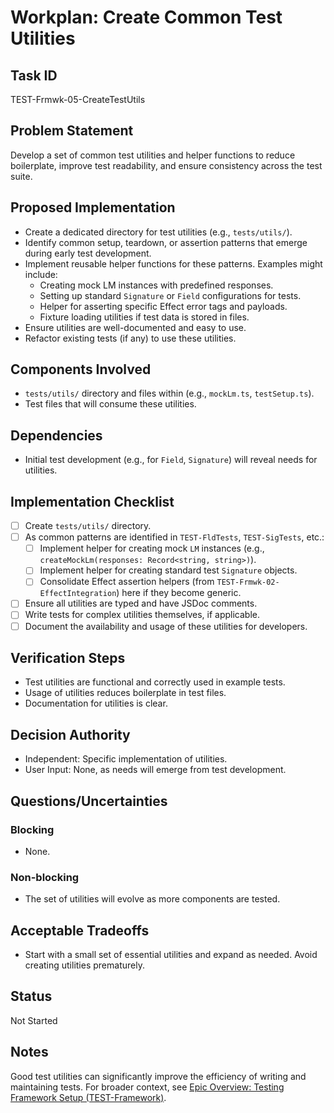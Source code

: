# Workplan: Create Common Test Utilities

## Task ID
TEST-Frmwk-05-CreateTestUtils

## Problem Statement
Develop a set of common test utilities and helper functions to reduce boilerplate, improve test readability, and ensure consistency across the test suite.

## Proposed Implementation
- Create a dedicated directory for test utilities (e.g., `tests/utils/`).
- Identify common setup, teardown, or assertion patterns that emerge during early test development.
- Implement reusable helper functions for these patterns. Examples might include:
    - Creating mock LM instances with predefined responses.
    - Setting up standard `Signature` or `Field` configurations for tests.
    - Helper for asserting specific Effect error tags and payloads.
    - Fixture loading utilities if test data is stored in files.
- Ensure utilities are well-documented and easy to use.
- Refactor existing tests (if any) to use these utilities.

## Components Involved
- `tests/utils/` directory and files within (e.g., `mockLm.ts`, `testSetup.ts`).
- Test files that will consume these utilities.

## Dependencies
- Initial test development (e.g., for `Field`, `Signature`) will reveal needs for utilities.

## Implementation Checklist
- [ ] Create `tests/utils/` directory.
- [ ] As common patterns are identified in `TEST-FldTests`, `TEST-SigTests`, etc.:
    - [ ] Implement helper for creating mock `LM` instances (e.g., `createMockLm(responses: Record<string, string>)`).
    - [ ] Implement helper for creating standard test `Signature` objects.
    - [ ] Consolidate Effect assertion helpers (from `TEST-Frmwk-02-EffectIntegration`) here if they become generic.
- [ ] Ensure all utilities are typed and have JSDoc comments.
- [ ] Write tests for complex utilities themselves, if applicable.
- [ ] Document the availability and usage of these utilities for developers.

## Verification Steps
- Test utilities are functional and correctly used in example tests.
- Usage of utilities reduces boilerplate in test files.
- Documentation for utilities is clear.

## Decision Authority
- Independent: Specific implementation of utilities.
- User Input: None, as needs will emerge from test development.

## Questions/Uncertainties
### Blocking
- None.

### Non-blocking
- The set of utilities will evolve as more components are tested.

## Acceptable Tradeoffs
- Start with a small set of essential utilities and expand as needed. Avoid creating utilities prematurely.

## Status
Not Started

## Notes
Good test utilities can significantly improve the efficiency of writing and maintaining tests.
For broader context, see [Epic Overview: Testing Framework Setup (TEST-Framework)](../../docs/planning/workplans/TEST-Framework.md).